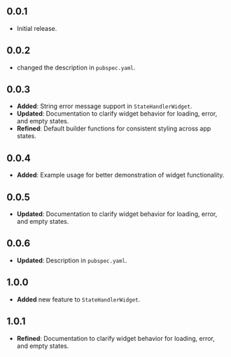 ## 0.0.1

* Initial release.

## 0.0.2

* changed the description in `pubspec.yaml`.

## 0.0.3

- **Added**: String error message support in `StateHandlerWidget`.
- **Updated**: Documentation to clarify widget behavior for loading, error, and empty states.
- **Refined**: Default builder functions for consistent styling across app states.


## 0.0.4

- **Added**: Example usage for better demonstration of widget functionality.


## 0.0.5

- **Updated**: Documentation to clarify widget behavior for loading, error, and empty states.

## 0.0.6

- **Updated**: Description in `pubspec.yaml`.


## 1.0.0

- **Added** new feature to `StateHandlerWidget`.

## 1.0.1

- **Refined**: Documentation to clarify widget behavior for loading, error, and empty states.